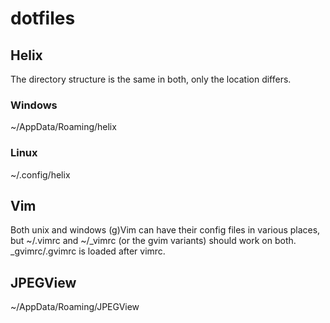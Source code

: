 # dotfiles
## Helix
The directory structure is the same in both, only the location differs.
### Windows
~/AppData/Roaming/helix

### Linux
~/.config/helix
## Vim
Both unix and windows (g)Vim can have their config files in various places, but ~/.vimrc and ~/_vimrc (or the gvim variants) should work on both.
_gvimrc/.gvimrc is loaded after vimrc.

## JPEGView
~/AppData/Roaming/JPEGView
